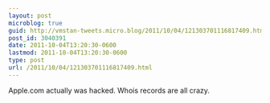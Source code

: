```yaml
---
layout: post
microblog: true
guid: http://vmstan-tweets.micro.blog/2011/10/04/121303701116817409.html
post_id: 3040391
date: 2011-10-04T13:20:30-0600
lastmod: 2011-10-04T13:20:30-0600
type: post
url: /2011/10/04/121303701116817409.html
---
```

Apple.com actually was hacked. Whois records are all crazy.
